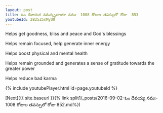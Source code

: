 ```yaml
---
layout: post
title: ఓం దేవాసుర నమస్కృతాయా నమః- 1008 రోజుల తపస్సులో రోజు  853
youtubeId: 2B25Z5sMyU0
---
```

 
 
Helps get goodness, bliss and peace and God's blessings
 
Helps remain focused, help generate inner energy 
 
Helps boost physical and mental health 
 
Helps remain grounded and generates a sense of gratitude towards the greater power 
 
Helps reduce bad karma
 
 
 
 


{% include youtubePlayer.html id=page.youtubeId %}
 
[Next]({{ site.baseurl }}{% link  split1/_posts/2016-09-02-ఓం దేవయ్య నమః- 1008 రోజుల తపస్సులో రోజు  852.md%})
 
